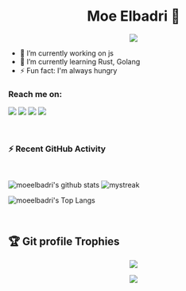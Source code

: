 <h1 align="center">Moe Elbadri 👋</h1>
<p align="center">
  <a href="https://github.com/DenverCoder1/readme-typing-svg"><img src="https://readme-typing-svg.herokuapp.com?lines=BackEnd+Developer+-+Devops+Engineer;&center=true&width=500&height=50"></a>
</p>

- 🔭 I’m currently working on js
- 🌱 I’m currently learning Rust, Golang
- ⚡ Fun fact: I'm always hungry


### Reach me on:

<p>
<a href="https://github.com/moeelbadri"><img src="https://img.shields.io/badge/-moeelbadri-black?logo=github&style=flat-square"/></a>
<a href="https://www.linkedin.com/in/mohamed-elbadri-082707274"><img src="https://img.shields.io/badge/-moeelbadri-blue?logo=linkedin&style=flat-square"></a>
<a href="mailto:mohaamedelbadri6@gmail.com"><img src="https://img.shields.io/badge/-mohamedelbadri6@gmail.com-black?logo=gmail&style=flat-square"/></a>
<a href="https://www.facebook.com/mohamed.elbadri.16"><img src="https://img.shields.io/badge/-Moe Elbadri_🇵🇸💙-blue?logo=twitter&style=flat-square"/></a>
</p>


<br>

<h3>⚡ Recent GitHub Activity</h3>
<br>

![moeelbadri's github stats](https://github-readme-stats.vercel.app/api?username=moeelbadri&show_icons=true&theme=tokyonight)
<img src="https://github-readme-streak-stats.herokuapp.com/?user=moeelbadri&theme=tokyonight" alt="mystreak"/>

![moeelbadri's Top Langs](https://github-readme-stats.vercel.app/api/top-langs/?username=moeelbadri&theme=tokyonight&layout=compact)


<br/>

## :trophy: Git profile Trophies

<p align="center"> <img src="https://github-profile-trophy.vercel.app/?username=moeelbadri&layout=compact&theme=algolia"/> </p>

<p align="center"> <a href="https://x.com/moe_elbadri20"> <img align="center" src="https://github-readme-twitter.gazf.vercel.app/api?id=moeelbadri&layout=wide&show_reply=false&show_retweet=false" />
</a></p>
